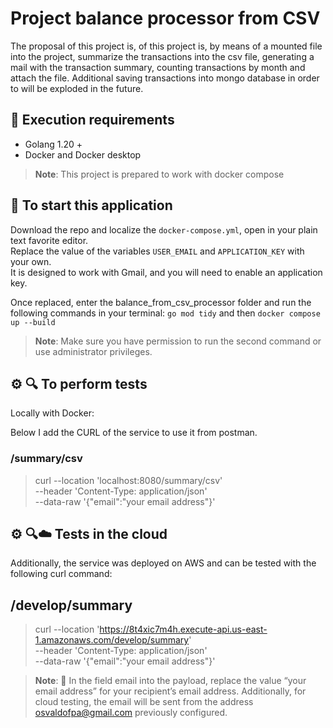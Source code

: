# Project balance processor from CSV
The proposal of this project is,  of this project is, by means of a mounted file into the project, 
summarize the transactions into the csv file, generating a mail with the transaction summary, 
counting transactions by month and attach the file. Additional saving transactions into mongo database 
in order to will be exploded in the future. 

## 📝 Execution requirements
- Golang 1.20 +
- Docker and Docker desktop 
>**Note**: This project is prepared to work with docker compose  

## 🔨 To start this application  
Download the repo and localize the `docker-compose.yml`, open in your plain text favorite editor.<br>
Replace the value of the variables `USER_EMAIL` and `APPLICATION_KEY` with your own.<br>
It is designed to work with Gmail, and you will need to enable an application key.<br>

Once replaced, enter the balance_from_csv_processor folder and run the following commands in your terminal:
`go mod tidy` and then `docker compose up --build`
>**Note**: Make sure you have permission to run the second command or use administrator privileges.

## ⚙️ 🔍 To perform tests
Locally with Docker: 

Below I add the CURL of the service to use it from postman.

### /summary/csv

> curl --location 'localhost:8080/summary/csv' \
--header 'Content-Type: application/json' \
--data-raw '{"email":"your email address"}'

## ⚙️ 🔍☁️  Tests in the cloud

Additionally, the service was deployed on AWS and can be tested with the following curl command:

## /develop/summary

> curl --location 'https://8t4xic7m4h.execute-api.us-east-1.amazonaws.com/develop/summary' \
--header 'Content-Type: application/json' \
--data-raw '{"email":"your email address"}'

>**Note**: 📨 In the field email into the payload, replace the value “your email address” for your recipient’s email address.
Additionally, for cloud testing, the email will be sent from the address osvaldofpa@gmail.com previously configured.

